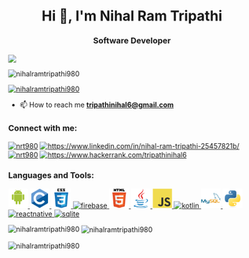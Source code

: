 <h1 align="center">Hi 👋, I'm Nihal Ram Tripathi</h1>
<h3 align="center">Software Developer</h3>

<img  align="center" width="auto" length ="600"  src ="https://images.pexels.com/photos/21696/pexels-photo.jpg?cs=srgb&dl=pexels-gerd-altmann-21696.jpg&fm=jpg">


<p align="left"> <img src="https://komarev.com/ghpvc/?username=nihalramtripathi980&label=Profile%20views&color=0e75b6&style=flat" alt="nihalramtripathi980" /> </p>

<p align="left"> <a href="https://github.com/ryo-ma/github-profile-trophy"><img src="https://github-profile-trophy.vercel.app/?username=nihalramtripathi980" alt="nihalramtripathi980" /></a> </p>

- 📫 How to reach me **tripathinihal6@gmail.com**

<h3 align="left">Connect with me:</h3>
<p align="left">
<a href="https://twitter.com/nrt980" target="blank"><img align="center" src="https://raw.githubusercontent.com/rahuldkjain/github-profile-readme-generator/master/src/images/icons/Social/twitter.svg" alt="nrt980" height="30" width="40" /></a>
<a href="https://linkedin.com/in/https://www.linkedin.com/in/nihal-ram-tripathi-25457821b/" target="blank"><img align="center" src="https://raw.githubusercontent.com/rahuldkjain/github-profile-readme-generator/master/src/images/icons/Social/linked-in-alt.svg" alt="https://www.linkedin.com/in/nihal-ram-tripathi-25457821b/" height="30" width="40" /></a>
<a href="https://instagram.com/nrt980" target="blank"><img align="center" src="https://raw.githubusercontent.com/rahuldkjain/github-profile-readme-generator/master/src/images/icons/Social/instagram.svg" alt="nrt980" height="30" width="40" /></a>
<a href="https://www.hackerrank.com/https://www.hackerrank.com/tripathinihal6" target="blank"><img align="center" src="https://raw.githubusercontent.com/rahuldkjain/github-profile-readme-generator/master/src/images/icons/Social/hackerrank.svg" alt="https://www.hackerrank.com/tripathinihal6" height="30" width="40" /></a>
</p>

<h3 align="left">Languages and Tools:</h3>
<p align="left"> <a href="https://developer.android.com" target="_blank" rel="noreferrer"> <img src="https://raw.githubusercontent.com/devicons/devicon/master/icons/android/android-original-wordmark.svg" alt="android" width="40" height="40"/> </a> <a href="https://www.cprogramming.com/" target="_blank" rel="noreferrer"> <img src="https://raw.githubusercontent.com/devicons/devicon/master/icons/c/c-original.svg" alt="c" width="40" height="40"/> </a> <a href="https://www.w3schools.com/css/" target="_blank" rel="noreferrer"> <img src="https://raw.githubusercontent.com/devicons/devicon/master/icons/css3/css3-original-wordmark.svg" alt="css3" width="40" height="40"/> </a> <a href="https://firebase.google.com/" target="_blank" rel="noreferrer"> <img src="https://www.vectorlogo.zone/logos/firebase/firebase-icon.svg" alt="firebase" width="40" height="40"/> </a> <a href="https://www.w3.org/html/" target="_blank" rel="noreferrer"> <img src="https://raw.githubusercontent.com/devicons/devicon/master/icons/html5/html5-original-wordmark.svg" alt="html5" width="40" height="40"/> </a> <a href="https://www.java.com" target="_blank" rel="noreferrer"> <img src="https://raw.githubusercontent.com/devicons/devicon/master/icons/java/java-original.svg" alt="java" width="40" height="40"/> </a> <a href="https://developer.mozilla.org/en-US/docs/Web/JavaScript" target="_blank" rel="noreferrer"> <img src="https://raw.githubusercontent.com/devicons/devicon/master/icons/javascript/javascript-original.svg" alt="javascript" width="40" height="40"/> </a> <a href="https://kotlinlang.org" target="_blank" rel="noreferrer"> <img src="https://www.vectorlogo.zone/logos/kotlinlang/kotlinlang-icon.svg" alt="kotlin" width="40" height="40"/> </a> <a href="https://www.mysql.com/" target="_blank" rel="noreferrer"> <img src="https://raw.githubusercontent.com/devicons/devicon/master/icons/mysql/mysql-original-wordmark.svg" alt="mysql" width="40" height="40"/> </a> <a href="https://www.python.org" target="_blank" rel="noreferrer"> <img src="https://raw.githubusercontent.com/devicons/devicon/master/icons/python/python-original.svg" alt="python" width="40" height="40"/> </a> <a href="https://reactnative.dev/" target="_blank" rel="noreferrer"> <img src="https://reactnative.dev/img/header_logo.svg" alt="reactnative" width="40" height="40"/> </a> <a href="https://www.sqlite.org/" target="_blank" rel="noreferrer"> <img src="https://www.vectorlogo.zone/logos/sqlite/sqlite-icon.svg" alt="sqlite" width="40" height="40"/> </a> </p>

<p><img align="left" src="https://github-readme-stats.vercel.app/api/top-langs?username=nihalramtripathi980&show_icons=true&locale=en&layout=compact" alt="nihalramtripathi980" /></p>

<p>&nbsp;<img align="center" src="https://github-readme-stats.vercel.app/api?username=nihalramtripathi980&show_icons=true&locale=en" alt="nihalramtripathi980" /></p>

<p><img align="center" src="https://github-readme-streak-stats.herokuapp.com/?user=nihalramtripathi980&" alt="nihalramtripathi980" /></p>
